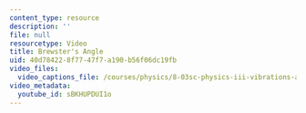 ```yaml
---
content_type: resource
description: ''
file: null
resourcetype: Video
title: Brewster's Angle
uid: 40d78422-8f77-47f7-a190-b56f06dc19fb
video_files:
  video_captions_file: /courses/physics/8-03sc-physics-iii-vibrations-and-waves-fall-2016/part-iii-optics/lecture-19/copy_of_lecture-19-video/sBKHUPDUI1o.vtt
video_metadata:
  youtube_id: sBKHUPDUI1o
---
```

